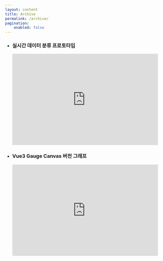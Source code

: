 ```yaml
---
layout: content
title: Archive
permalink: /archive/
pagination:
    enabled: false
---
```


<section class="c-archives">
  <link rel="shortcut icon" href="">
  <ul class="c-archives__list">
    <li class="c-archives__item">
        <h3>실시간 데이터 분류 프로토타입</h3>
        <iframe
            height="300"
            style="width:100%;"
            scrolling="no"
            title="Untitled"
            src="https://codepen.io/croot-dev/embed/MWRLgEw?default-tab=result"
            frameborder="no"
            loading="lazy"
            allowtransparency="true"
            allowfullscreen="true"
        ></iframe>
    </li>
    <li class="c-archives__item">
        <h3>Vue3 Gauge Canvas 버전 그래프</h3>
        <iframe
            height="300"
            style="width:100%;"
            scrolling="no"
            title="Untitled"
            src="https://codepen.io/croot-dev/embed/VwNgyPL?default-tab="
            frameborder="no"
            loading="lazy"
            allowtransparency="true"
            allowfullscreen="true"
        ></iframe>
    </li>
  </ul>
</section>
